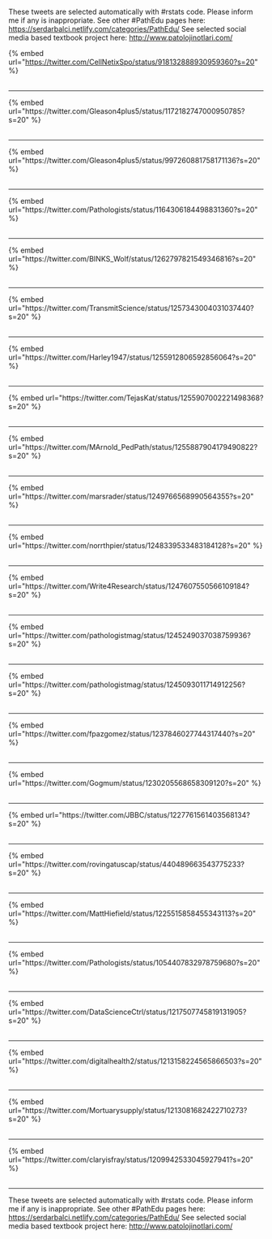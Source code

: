 

These tweets are selected automatically with #rstats code. Please inform me if any is inappropriate.
See other #PathEdu pages here: https://serdarbalci.netlify.com/categories/PathEdu/ 
See selected social media based textbook project here: http://www.patolojinotlari.com/

{% embed url="https://twitter.com/CellNetixSpo/status/918132888930959360?s=20" %}<br>
<br>
<hr>
{% embed url="https://twitter.com/Gleason4plus5/status/1172182747000950785?s=20" %}<br>
<br>
<hr>
{% embed url="https://twitter.com/Gleason4plus5/status/997260881758171136?s=20" %}<br>
<br>
<hr>
{% embed url="https://twitter.com/Pathologists/status/1164306184498831360?s=20" %}<br>
<br>
<hr>
{% embed url="https://twitter.com/BINKS_Wolf/status/1262797821549346816?s=20" %}<br>
<br>
<hr>
{% embed url="https://twitter.com/TransmitScience/status/1257343004031037440?s=20" %}<br>
<br>
<hr>
{% embed url="https://twitter.com/Harley1947/status/1255912806592856064?s=20" %}<br>
<br>
<hr>
{% embed url="https://twitter.com/TejasKat/status/1255907002221498368?s=20" %}<br>
<br>
<hr>
{% embed url="https://twitter.com/MArnold_PedPath/status/1255887904179490822?s=20" %}<br>
<br>
<hr>
{% embed url="https://twitter.com/marsrader/status/1249766568990564355?s=20" %}<br>
<br>
<hr>
{% embed url="https://twitter.com/norrthpier/status/1248339533483184128?s=20" %}<br>
<br>
<hr>
{% embed url="https://twitter.com/Write4Research/status/1247607550566109184?s=20" %}<br>
<br>
<hr>
{% embed url="https://twitter.com/pathologistmag/status/1245249037038759936?s=20" %}<br>
<br>
<hr>
{% embed url="https://twitter.com/pathologistmag/status/1245093011714912256?s=20" %}<br>
<br>
<hr>
{% embed url="https://twitter.com/fpazgomez/status/1237846027744317440?s=20" %}<br>
<br>
<hr>
{% embed url="https://twitter.com/Gogmum/status/1230205568658309120?s=20" %}<br>
<br>
<hr>
{% embed url="https://twitter.com/JBBC/status/1227761561403568134?s=20" %}<br>
<br>
<hr>
{% embed url="https://twitter.com/rovingatuscap/status/440489663543775233?s=20" %}<br>
<br>
<hr>
{% embed url="https://twitter.com/MattHiefield/status/1225515858455343113?s=20" %}<br>
<br>
<hr>
{% embed url="https://twitter.com/Pathologists/status/1054407832978759680?s=20" %}<br>
<br>
<hr>
{% embed url="https://twitter.com/DataScienceCtrl/status/1217507745819131905?s=20" %}<br>
<br>
<hr>
{% embed url="https://twitter.com/digitalhealth2/status/1213158224565866503?s=20" %}<br>
<br>
<hr>
{% embed url="https://twitter.com/Mortuarysupply/status/1213081682422710273?s=20" %}<br>
<br>
<hr>
{% embed url="https://twitter.com/claryisfray/status/1209942533045927941?s=20" %}<br>
<br>
<hr>


These tweets are selected automatically with #rstats code. Please inform me if any is inappropriate.
See other #PathEdu pages here: https://serdarbalci.netlify.com/categories/PathEdu/ 
See selected social media based textbook project here: http://www.patolojinotlari.com/
